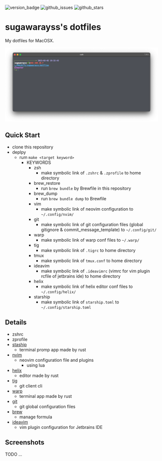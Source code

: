 ![version_badge](https://img.shields.io/badge/version-1.0.0-brightgreen)
![github_issues](https://img.shields.io/github/issues/sugawarayss/dotfiles)
![github_stars](https://img.shields.io/github/stars/sugawarayss/dotfiles?style=social)

# sugawarayss's dotfiles
My dotfiles for MacOSX.

![prompt.png](images/prompt.png)

## Quick Start
- clone this repository
- deplpy
  - rum `make <target keyword>`
    - KEYWORDS
      - zsh
        - make symbolic link of `.zshrc` & `.zprofile` to home directory
      - brew_restore
        - run `brew bundle` by Brewfile in this repository
      - brew_dump
        - run `brew bundle dump` to Brewfile
      - vim
        - make symbolic link of neovim configuration to `~/.config/nvim/`
      - git
        - make symbolic link of git configuration files (global gitignore & commit_message_template) to `~/.config/git/`
      - warp
        - make symbolic link of warp conf files to `~/.warp/`
      - tig
        - make symbolic link of `.tigrc` to home directory
      - tmux
        - make symbolic link of `tmux.conf` to home directory
      - ideavim
        - make symbolic link of `.ideavimrc` (vimrc for vim plugin rcfile of jetbrains ide) to home directory
      - helix
        - make symbolic link of helix editor conf files to `~/.config/helix/`
      - starship
        - make symbolic link of `starship.toml` to `~/.config/starship.toml`

## Details
 - zshrc
 - zprofile
 - [staship](https://starship.rs/ja-jp/)
   - terminal promp app made by rust
 - [nvim](https://neovim.io/doc/user/index.html)
   - neovim configuration file and plugins
     - using lua
 - [helix](https://helix-editor.com/)
   - editor made by rust
 - [tig](https://github.com/jonas/tig)
   - git client cli
 - [warp](https://www.warp.dev/)
   - terminal app made by rust
 - [git](https://git-scm.com/)
   - git global configuration files
 - [brew](https://brew.sh/index_ja)
   - manage formula
 - [ideavim](https://pleiades.io/help/idea/using-product-as-the-vim-editor.html)
   - vim plugin configuration for Jetbrains IDE

## Screenshots
TODO ...

